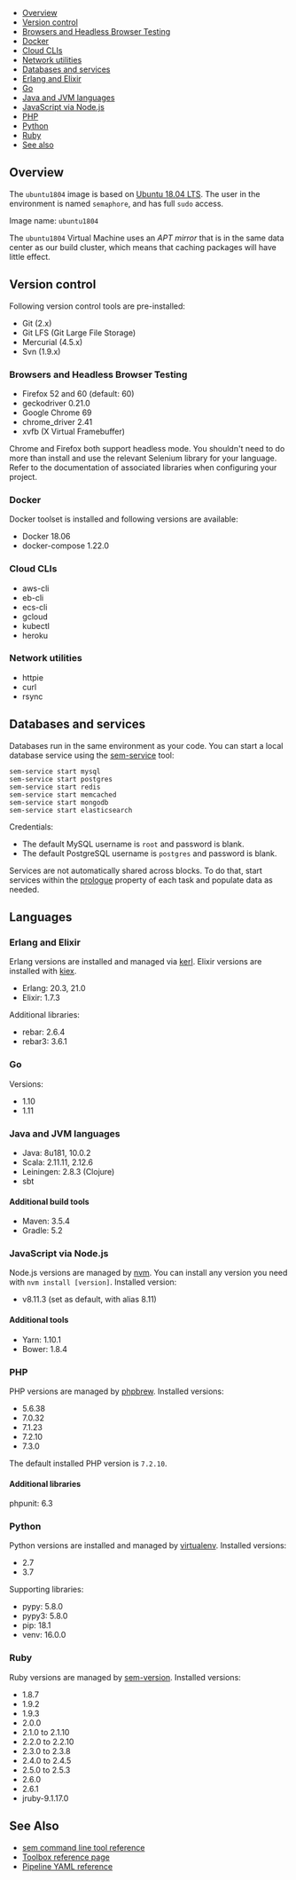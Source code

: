
* [Overview](#overview)
* [Version control](#version-control)
* [Browsers and Headless Browser Testing](#browsers-and-headless-browser-testing)
* [Docker](#docker)
* [Cloud CLIs](#cloud-clis)
* [Network utilities](#network-utilities)
* [Databases and services](#databases-and-services)
* [Erlang and Elixir](#erlang-and-elixir)
* [Go](#go)
* [Java and JVM languages](#java-and-jvm-languages)
* [JavaScript via Node.js](#javascript-via-node-js)
* [PHP](#php)
* [Python](#python)
* [Ruby](#ruby)
* [See also](#see-also)

## Overview

The `ubuntu1804` image is based on [Ubuntu 18.04 LTS](https://wiki.ubuntu.com/BionicBeaver/ReleaseNotes).
The user in the environment is named `semaphore`, and has full `sudo` access.

Image name: `ubuntu1804`

The `ubuntu1804` Virtual Machine uses an *APT mirror* that is in the same data
center as our build cluster, which means that caching packages will have little
effect.

## Version control

Following version control tools are pre-installed:

- Git (2.x)
- Git LFS (Git Large File Storage)
- Mercurial (4.5.x)
- Svn (1.9.x)

### Browsers and Headless Browser Testing

- Firefox 52 and 60 (default: 60)
- geckodriver 0.21.0
- Google Chrome 69
- chrome_driver 2.41
- xvfb (X Virtual Framebuffer)

Chrome and Firefox both support headless mode. You shouldn't need to do more
than install and use the relevant Selenium library for your language.
Refer to the documentation of associated libraries when configuring your project.

### Docker

Docker toolset is installed and following versions are available:

- Docker 18.06
- docker-compose 1.22.0

### Cloud CLIs

- aws-cli
- eb-cli
- ecs-cli
- gcloud
- kubectl
- heroku

### Network utilities

- httpie
- curl
- rsync

## Databases and services

Databases run in the same environment as your code. You can start a local
database service using the [sem-service](https://docs.semaphoreci.com/article/54-toolbox-reference#sem-service)
tool:

```
sem-service start mysql
sem-service start postgres
sem-service start redis
sem-service start memcached
sem-service start mongodb
sem-service start elasticsearch
```

Credentials:

- The default MySQL username is `root` and password is blank.
- The default PostgreSQL username is `postgres` and password is blank.

Services are not automatically shared across blocks. To do that, start services
within the [prologue](https://docs.semaphoreci.com/article/50-pipeline-yaml#prologue)
property of each task and populate data as needed.

## Languages

### Erlang and Elixir

Erlang versions are installed and managed via [kerl](https://github.com/kerl/kerl).
Elixir versions are installed with [kiex](https://github.com/taylor/kiex).

- Erlang: 20.3, 21.0
- Elixir: 1.7.3

Additional libraries:

- rebar: 2.6.4
- rebar3: 3.6.1

### Go

Versions:

- 1.10
- 1.11

### Java and JVM languages

- Java: 8u181, 10.0.2
- Scala: 2.11.11, 2.12.6
- Leiningen: 2.8.3 (Clojure)
- sbt

#### Additional build tools

- Maven: 3.5.4
- Gradle: 5.2

### JavaScript via Node.js

Node.js versions are managed by [nvm](https://github.com/creationix/nvm).
You can install any version you need with `nvm install [version]`.
Installed version:

- v8.11.3 (set as default, with alias 8.11)

#### Additional tools

- Yarn: 1.10.1
- Bower: 1.8.4

### PHP

PHP versions are managed by [phpbrew](https://github.com/phpbrew/phpbrew).
Installed versions:

- 5.6.38
- 7.0.32
- 7.1.23
- 7.2.10
- 7.3.0

The default installed PHP version is `7.2.10`.

#### Additional libraries

phpunit: 6.3

### Python

Python versions are installed and managed by
[virtualenv](https://virtualenv.pypa.io/en/stable/). Installed versions:

- 2.7
- 3.7

Supporting libraries:

- pypy: 5.8.0
- pypy3: 5.8.0
- pip: 18.1
- venv: 16.0.0

### Ruby

Ruby versions are managed by [sem-version](https://docs.semaphoreci.com/article/54-toolbox-reference#sem-version).
Installed versions:

- 1.8.7
- 1.9.2
- 1.9.3
- 2.0.0
- 2.1.0 to 2.1.10
- 2.2.0 to 2.2.10
- 2.3.0 to 2.3.8
- 2.4.0 to 2.4.5
- 2.5.0 to 2.5.3
- 2.6.0
- 2.6.1
- jruby-9.1.17.0

## See Also

* [sem command line tool reference](https://docs.semaphoreci.com/article/53-sem-reference)
* [Toolbox reference page](https://docs.semaphoreci.com/article/54-toolbox-reference)
* [Pipeline YAML reference](https://docs.semaphoreci.com/article/50-pipeline-yaml)

